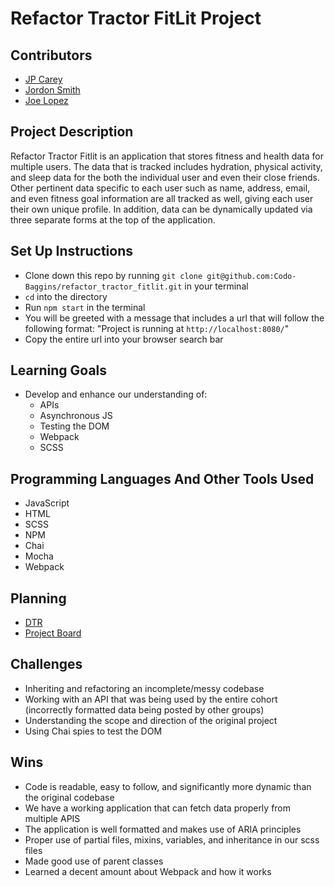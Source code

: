 # Refactor Tractor FitLit Project

## Contributors
- [JP Carey](https://github.com/jaypeasee)
- [Jordon Smith](https://github.com/jdxsmith)
- [Joe Lopez](https://github.com/Codo-Baggins)

## Project Description
Refactor Tractor Fitlit is an application that stores fitness and health data for multiple users.  The data that is tracked includes hydration, physical activity, and sleep data for the both the individual user and even their close friends. Other pertinent data specific to each user such as name, address, email, and even fitness goal information are all tracked as well, giving each user their own unique profile. In addition, data can be dynamically updated via three separate forms at the top of the application.   

## Set Up Instructions

- Clone down this repo by running `git clone git@github.com:Codo-Baggins/refactor_tractor_fitlit.git` in your terminal
- `cd` into the directory
- Run `npm start` in the terminal 
- You will be greeted with a message that includes a url that will follow the following format: "Project is running at `http://localhost:8080/`"
- Copy the entire url into your browser search bar

## Learning Goals
- Develop and enhance our understanding of:
  - APIs
  - Asynchronous JS
  - Testing the DOM
  - Webpack
  - SCSS
## Programming Languages And Other Tools Used
- JavaScript
- HTML
- SCSS
- NPM 
- Chai
- Mocha
- Webpack

## Planning
- [DTR](https://github.com/Codo-Baggins/refactor_tractor_fitlit/blob/main/planning/DTR.md)
- [Project Board](https://github.com/Codo-Baggins/refactor_tractor_fitlit/projects/1)

## Challenges
- Inheriting and refactoring an incomplete/messy codebase 
- Working with an API that was being used by the entire cohort (incorrectly formatted data being posted by other groups)
- Understanding the scope and direction of the original project
- Using Chai spies to test the DOM

## Wins
- Code is readable, easy to follow, and significantly more dynamic than the original codebase
- We have a working application that can fetch data properly from multiple APIS
- The application is well formatted and makes use of ARIA principles
- Proper use of partial files, mixins, variables, and inheritance in our scss files
- Made good use of parent classes
- Learned a decent amount about Webpack and how it works

